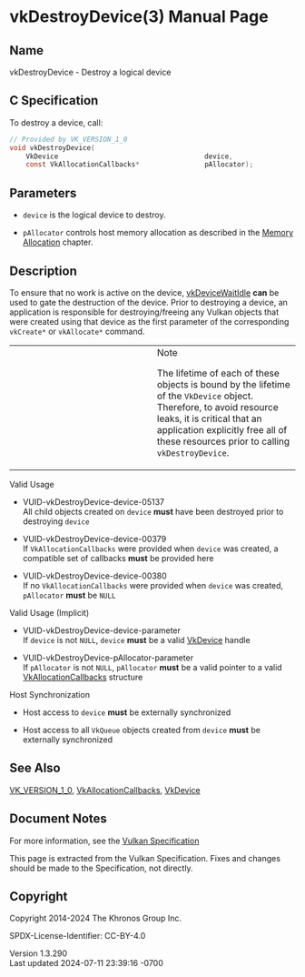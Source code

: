 # vkDestroyDevice(3) Manual Page

## Name

vkDestroyDevice - Destroy a logical device



## <a href="#_c_specification" class="anchor"></a>C Specification

To destroy a device, call:

``` c
// Provided by VK_VERSION_1_0
void vkDestroyDevice(
    VkDevice                                    device,
    const VkAllocationCallbacks*                pAllocator);
```

## <a href="#_parameters" class="anchor"></a>Parameters

- `device` is the logical device to destroy.

- `pAllocator` controls host memory allocation as described in the <a
  href="https://registry.khronos.org/vulkan/specs/1.3-extensions/html/vkspec.html#memory-allocation"
  target="_blank" rel="noopener">Memory Allocation</a> chapter.

## <a href="#_description" class="anchor"></a>Description

To ensure that no work is active on the device,
[vkDeviceWaitIdle](https://registry.khronos.org/vulkan/specs/1.3-extensions/man/html/vkDeviceWaitIdle.html) **can** be used to gate the
destruction of the device. Prior to destroying a device, an application
is responsible for destroying/freeing any Vulkan objects that were
created using that device as the first parameter of the corresponding
`vkCreate*` or `vkAllocate*` command.

<table>
<colgroup>
<col style="width: 50%" />
<col style="width: 50%" />
</colgroup>
<tbody>
<tr>
<td class="icon"><em></em></td>
<td class="content">Note
<p>The lifetime of each of these objects is bound by the lifetime of the
<code>VkDevice</code> object. Therefore, to avoid resource leaks, it is
critical that an application explicitly free all of these resources
prior to calling <code>vkDestroyDevice</code>.</p></td>
</tr>
</tbody>
</table>

Valid Usage

- <a href="#VUID-vkDestroyDevice-device-05137"
  id="VUID-vkDestroyDevice-device-05137"></a>
  VUID-vkDestroyDevice-device-05137  
  All child objects created on `device` **must** have been destroyed
  prior to destroying `device`

- <a href="#VUID-vkDestroyDevice-device-00379"
  id="VUID-vkDestroyDevice-device-00379"></a>
  VUID-vkDestroyDevice-device-00379  
  If `VkAllocationCallbacks` were provided when `device` was created, a
  compatible set of callbacks **must** be provided here

- <a href="#VUID-vkDestroyDevice-device-00380"
  id="VUID-vkDestroyDevice-device-00380"></a>
  VUID-vkDestroyDevice-device-00380  
  If no `VkAllocationCallbacks` were provided when `device` was created,
  `pAllocator` **must** be `NULL`

Valid Usage (Implicit)

- <a href="#VUID-vkDestroyDevice-device-parameter"
  id="VUID-vkDestroyDevice-device-parameter"></a>
  VUID-vkDestroyDevice-device-parameter  
  If `device` is not `NULL`, `device` **must** be a valid
  [VkDevice](https://registry.khronos.org/vulkan/specs/1.3-extensions/man/html/VkDevice.html) handle

- <a href="#VUID-vkDestroyDevice-pAllocator-parameter"
  id="VUID-vkDestroyDevice-pAllocator-parameter"></a>
  VUID-vkDestroyDevice-pAllocator-parameter  
  If `pAllocator` is not `NULL`, `pAllocator` **must** be a valid
  pointer to a valid [VkAllocationCallbacks](https://registry.khronos.org/vulkan/specs/1.3-extensions/man/html/VkAllocationCallbacks.html)
  structure

Host Synchronization

- Host access to `device` **must** be externally synchronized

- Host access to all `VkQueue` objects created from `device` **must** be
  externally synchronized

## <a href="#_see_also" class="anchor"></a>See Also

[VK_VERSION_1_0](https://registry.khronos.org/vulkan/specs/1.3-extensions/man/html/VK_VERSION_1_0.html),
[VkAllocationCallbacks](https://registry.khronos.org/vulkan/specs/1.3-extensions/man/html/VkAllocationCallbacks.html),
[VkDevice](https://registry.khronos.org/vulkan/specs/1.3-extensions/man/html/VkDevice.html)

## <a href="#_document_notes" class="anchor"></a>Document Notes

For more information, see the <a
href="https://registry.khronos.org/vulkan/specs/1.3-extensions/html/vkspec.html#vkDestroyDevice"
target="_blank" rel="noopener">Vulkan Specification</a>

This page is extracted from the Vulkan Specification. Fixes and changes
should be made to the Specification, not directly.

## <a href="#_copyright" class="anchor"></a>Copyright

Copyright 2014-2024 The Khronos Group Inc.

SPDX-License-Identifier: CC-BY-4.0

Version 1.3.290  
Last updated 2024-07-11 23:39:16 -0700
